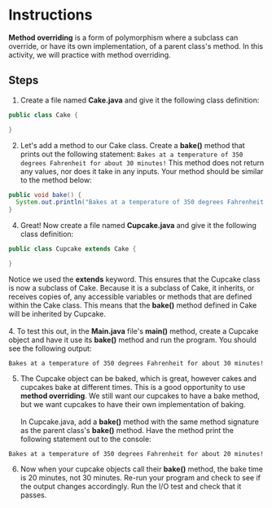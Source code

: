# Instructions

**Method overriding** is a form of polymorphism where a subclass can override, or have its own implementation, of a parent class's method. In this activity, we will practice with method overriding.

## Steps
1. Create a file named **Cake.java** and give it the following class definition:
  ```Java
  public class Cake {
  
  }
  ```
2. Let's add a method to our Cake class. Create a **bake()** method that prints out the following statement: `Bakes at a temperature of 350 degrees Fahrenheit for about 30 minutes!` This method does not return any values, nor does it take in any inputs. Your method should be similar to the method below:
  ```Java
  public void bake() {
    System.out.println("Bakes at a temperature of 350 degrees Fahrenheit for about 30 minutes!");
  }
  ```
4. Great! Now create a file named **Cupcake.java** and give it the following class definition:
  ```Java
  public class Cupcake extends Cake {
  
  }
  ```
Notice we used the **extends** keyword. This ensures that the Cupcake class is now a subclass of Cake. Because it is a subclass of Cake, it inherits, or receives copies of, any accessible variables or methods that are defined within the Cake class. This means that the **bake()** method defined in Cake will be inherited by Cupcake.
<br><br>
4. To test this out, in the **Main.java** file's **main()** method, create a Cupcake object and have it use its **bake()** method and run the program. You should see the following output:
  ```
  Bakes at a temperature of 350 degrees Fahrenheit for about 30 minutes!
  ```
5. The Cupcake object can be baked, which is great, however cakes and cupcakes bake at different times. This is a good opportunity to use **method overriding**. We still want our cupcakes to have a bake method, but we want cupcakes to have their own implementation of baking.
   <br><br>
   In Cupcake.java, add a **bake()** method with the same method signature as the parent class's **bake()** method. Have the method print the following statement out to the console:
  ```
  Bakes at a temperature of 350 degrees Fahrenheit for about 20 minutes!
  ```
6. Now when your cupcake objects call their **bake()** method, the bake time is 20 minutes, not 30 minutes. Re-run your program and check to see if the output changes accordingly. Run the I/O test and check that it passes.


  